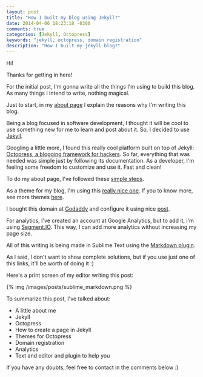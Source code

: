```yaml
---
layout: post
title: "How I built my blog using Jekyll?"
date: 2014-04-06 18:23:18 -0300
comments: true
categories: [Jekyll, Octopress]
keywords: "jekyll, octopress, domain registration"
description: "How I built my jekyll blog?"
---
```


Hi!

Thanks for getting in here!

For the initial post, I'm gonna write all the things I'm using to build this blog. As many things I intend to write, nothing magical.

Just to start, in my <a href="{{ root_url }}/about">about page</a> I explain the reasons why I'm writing this blog.

Being a blog focused in software development, I thought it will be cool to use something new for me to learn and post about it. So, I decided to use <a href="http://jekyllrb.com/" target="_blank">Jekyll</a>.

Googling a little more, I found this really cool platform built on top of Jekyll: <a href="http://octopress.org/" target="_blank">Octopress, a blogging framework for hackers</a>. So far, everything that was needed was simple just by following its documentation. As a developer, I'm feeling some freedom to customize and use it. Fast and clean!

To do my about page, I've followed these <a href="http://gangmax.me/blog/2012/05/04/add-about-page-in-octopress/" target="_blank">simple steps</a>.

As a theme for my blog, I'm using this <a href="https://github.com/johnkeith/boldandblue" target="_blank">really nice one</a>. If you to know more, see more themes <a href="https://github.com/imathis/octopress/wiki/3rd-Party-Octopress-Themes" target="_blank">here</a>.

I bought this domain at <a href="http://www.godaddy.com">Godaddy</a> and configure it using nice <a href="http://blog.flatironschool.com/post/56900358130/setting-up-a-custom-domain-with-octopress-github">post</a>.

For analytics, I've created an account at Google Analytics, but to add it, i'm using <a href="https://segment.io" target="_blank">Segment.IO</a>. This way, I can add more analytics without increasing my page size.

All of this writing is being made in Sublime Text using the <a href="https://sublime.wbond.net/packages/MarkdownEditing">Markdown plugin</a>.

As I said, I don't want to show complete solutions, but if you use just one of this links, it'll be worth of doing it :)

Here's a print screen of my editor writing this post:

{% img /images/posts/sublime_markdown.png %}

To summarize this post, I've talked about:

- A little about me
- Jekyll
- Octopress
- How to create a page in Jekyll
- Themes for Octopress
- Domain registration
- Analytics 
- Text and editor and plugin to help you

If you have any doubts, feel free to contact in the comments below :)

